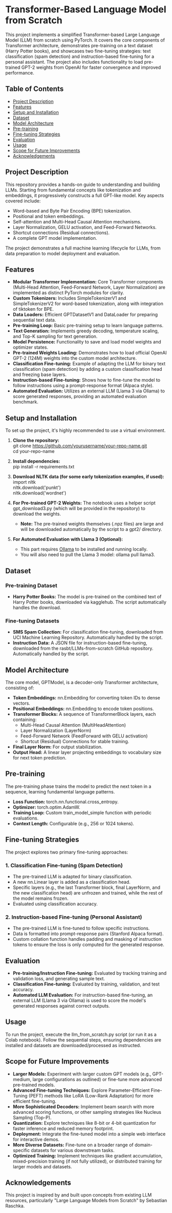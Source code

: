 # **Transformer-Based Language Model from Scratch**

This project implements a simplified Transformer-based Large Language Model (LLM) from scratch using PyTorch. It covers the core components of Transformer architecture, demonstrates pre-training on a text dataset (Harry Potter books), and showcases two fine-tuning strategies: text classification (spam detection) and instruction-based fine-tuning for a personal assistant. The project also includes functionality to load pre-trained GPT-2 weights from OpenAI for faster convergence and improved performance.

## **Table of Contents**

* [Project Description](#bookmark=id.fenlg16w0og4)  
* [Features](#bookmark=id.32n4n511cdkm)  
* [Setup and Installation](#bookmark=id.czo5f7vw58io)  
* [Dataset](#bookmark=id.ys5m3xe49kaa)  
* [Model Architecture](#bookmark=id.d17v1iw6g2z2)  
* [Pre-training](#bookmark=id.9sz5c41uv4gy)  
* [Fine-tuning Strategies](#bookmark=id.x4uma8d17b66)  
* [Evaluation](#bookmark=id.1gmj25i6czf)  
* [Usage](#bookmark=id.9w271zj5nnoc)  
* [Scope for Future Improvements](#bookmark=id.m1q2ucpdcvj)  
* [Acknowledgements](#bookmark=id.u1c1l98l03qm)

## **Project Description**

This repository provides a hands-on guide to understanding and building LLMs. Starting from fundamental concepts like tokenization and embeddings, it progressively constructs a full GPT-like model. Key aspects covered include:

* Word-based and Byte Pair Encoding (BPE) tokenization.  
* Positional and token embeddings.  
* Self-attention and Multi-Head Causal Attention mechanisms.  
* Layer Normalization, GELU activation, and Feed-Forward Networks.  
* Shortcut connections (Residual connections).  
* A complete GPT model implementation.

The project demonstrates a full machine learning lifecycle for LLMs, from data preparation to model deployment and evaluation.

## **Features**

* **Modular Transformer Implementation:** Core Transformer components (Multi-Head Attention, Feed-Forward Network, Layer Normalization) are implemented as distinct PyTorch modules for clarity.  
* **Custom Tokenizers:** Includes SimpleTokenizerV1 and SimpleTokenizerV2 for word-based tokenization, along with integration of tiktoken for BPE.  
* **Data Loaders:** Efficient GPTDatasetV1 and DataLoader for preparing sequential text data.  
* **Pre-training Loop:** Basic pre-training setup to learn language patterns.  
* **Text Generation:** Implements greedy decoding, temperature scaling, and Top-K sampling for text generation.  
* **Model Persistence:** Functionality to save and load model weights and optimizer states.  
* **Pre-trained Weights Loading:** Demonstrates how to load official OpenAI GPT-2 (124M) weights into the custom model architecture.  
* **Classification Fine-tuning:** Example of adapting the LLM for binary text classification (spam detection) by adding a custom classification head and freezing base layers.  
* **Instruction-based Fine-tuning:** Shows how to fine-tune the model to follow instructions using a prompt-response format (Alpaca style).  
* **Automated Evaluation:** Utilizes an external LLM (Llama 3 via Ollama) to score generated responses, providing an automated evaluation benchmark.

## **Setup and Installation**

To set up the project, it's highly recommended to use a virtual environment.

1. **Clone the repository:**  
   git clone https://github.com/yourusername/your-repo-name.git  
   cd your-repo-name

2. **Install dependencies:**  
   pip install \-r requirements.txt

3. **Download NLTK data (for some early tokenization examples, if used):**  
   import nltk  
   nltk.download('punkt')  
   nltk.download('wordnet')

4. **For Pre-trained GPT-2 Weights:** The notebook uses a helper script gpt\_download3.py (which will be provided in the repository) to download the weights.  
   * **Note:** The pre-trained weights themselves (.npz files) are large and will be downloaded automatically by the script to a gpt2/ directory.  
5. **For Automated Evaluation with Llama 3 (Optional):**  
   * This part requires [Ollama](https://ollama.com/) to be installed and running locally.  
   * You will also need to pull the Llama 3 model: ollama pull llama3.

## **Dataset**

### **Pre-training Dataset**

* **Harry Potter Books:** The model is pre-trained on the combined text of Harry Potter books, downloaded via kagglehub. The script automatically handles the download.

### **Fine-tuning Datasets**

* **SMS Spam Collection:** For classification fine-tuning, downloaded from UCI Machine Learning Repository. Automatically handled by the script.  
* **Instruction Data:** A JSON file for instruction-based fine-tuning, downloaded from the rasbt/LLMs-from-scratch GitHub repository. Automatically handled by the script.

## **Model Architecture**

The core model, GPTModel, is a decoder-only Transformer architecture, consisting of:

* **Token Embeddings:** nn.Embedding for converting token IDs to dense vectors.  
* **Positional Embeddings:** nn.Embedding to encode token positions.  
* **Transformer Blocks:** A sequence of TransformerBlock layers, each containing:  
  * Multi-Head Causal Attention (MultiHeadAttention)  
  * Layer Normalization (LayerNorm)  
  * Feed-Forward Network (FeedForward with GELU activation)  
  * Shortcut (Residual) Connections for stable training.  
* **Final Layer Norm:** For output stabilization.  
* **Output Head:** A linear layer projecting embeddings to vocabulary size for next token prediction.

## **Pre-training**

The pre-training phase trains the model to predict the next token in a sequence, learning fundamental language patterns.

* **Loss Function:** torch.nn.functional.cross\_entropy.  
* **Optimizer:** torch.optim.AdamW.  
* **Training Loop:** Custom train\_model\_simple function with periodic evaluations.  
* **Context Length:** Configurable (e.g., 256 or 1024 tokens).

## **Fine-tuning Strategies**

The project explores two primary fine-tuning approaches:

### **1\. Classification Fine-tuning (Spam Detection)**

* The pre-trained LLM is adapted for binary classification.  
* A new nn.Linear layer is added as a classification head.  
* Specific layers (e.g., the last Transformer block, final LayerNorm, and the new classification head) are unfrozen and trained, while the rest of the model remains frozen.  
* Evaluated using classification accuracy.

### **2\. Instruction-based Fine-tuning (Personal Assistant)**

* The pre-trained LLM is fine-tuned to follow specific instructions.  
* Data is formatted into prompt-response pairs (Stanford Alpaca format).  
* Custom collation function handles padding and masking of instruction tokens to ensure the loss is only computed for the generated response.

## **Evaluation**

* **Pre-training/Instruction Fine-tuning:** Evaluated by tracking training and validation loss, and generating sample text.  
* **Classification Fine-tuning:** Evaluated by training, validation, and test accuracy.  
* **Automated LLM Evaluation:** For instruction-based fine-tuning, an external LLM (Llama 3 via Ollama) is used to score the model's generated responses against correct outputs.

## **Usage**

To run the project, execute the llm\_from\_scratch.py script (or run it as a Colab notebook). Follow the sequential steps, ensuring dependencies are installed and datasets are downloaded/processed as instructed.

## **Scope for Future Improvements**

* **Larger Models:** Experiment with larger custom GPT models (e.g., GPT-medium, large configurations as outlined) or fine-tune more advanced pre-trained models.  
* **Advanced Fine-tuning Techniques:** Explore Parameter-Efficient Fine-Tuning (PEFT) methods like LoRA (Low-Rank Adaptation) for more efficient fine-tuning.  
* **More Sophisticated Decoders:** Implement beam search with more advanced scoring functions, or other sampling strategies like Nucleus Sampling (Top-P).  
* **Quantization:** Explore techniques like 8-bit or 4-bit quantization for faster inference and reduced memory footprint.  
* **Deployment:** Integrate the fine-tuned model into a simple web interface for interactive demos.  
* **More Diverse Datasets:** Fine-tune on a broader range of domain-specific datasets for various downstream tasks.  
* **Optimized Training:** Implement techniques like gradient accumulation, mixed-precision training (if not fully utilized), or distributed training for larger models and datasets.

## **Acknowledgements**

This project is inspired by and built upon concepts from existing LLM resources, particularly "Large Language Models from Scratch" by Sebastian Raschka.